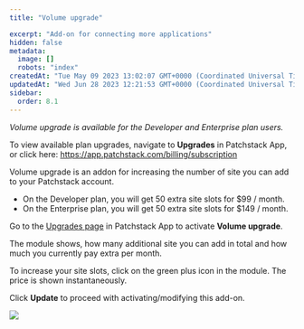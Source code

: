 ```yaml
---
title: "Volume upgrade"

excerpt: "Add-on for connecting more applications"
hidden: false
metadata: 
  image: []
  robots: "index"
createdAt: "Tue May 09 2023 13:02:07 GMT+0000 (Coordinated Universal Time)"
updatedAt: "Wed Jun 28 2023 12:21:53 GMT+0000 (Coordinated Universal Time)"
sidebar:
  order: 8.1
---
```


_Volume upgrade is available for the Developer and Enterprise plan users._  

To view available plan upgrades, navigate to **Upgrades** in Patchstack App, or click here:
<a href="https://app.patchstack.com/billing/subscription" target="_blank">https://app.patchstack.com/billing/subscription</a>

Volume upgrade is an addon for increasing the number of site you can add to your Patchstack account.

- On the Developer plan, you will get 50 extra site slots for $99 / month.
- On the Enterprise plan, you will get 50 extra site slots for $149 / month.

Go to the <a href="https://app.patchstack.com/billing/subscription" target="_blank">Upgrades page</a> in Patchstack App to activate **Volume upgrade**.

The module shows, how many additional site you can add in total and how much you currently pay extra per month.

To increase your site slots, click on the green plus icon in the module. 
The price is shown instantaneously.

Click **Update** to proceed with activating/modifying this add-on.

![](@images/patchstack-upgrades-volume-upgrade.png)